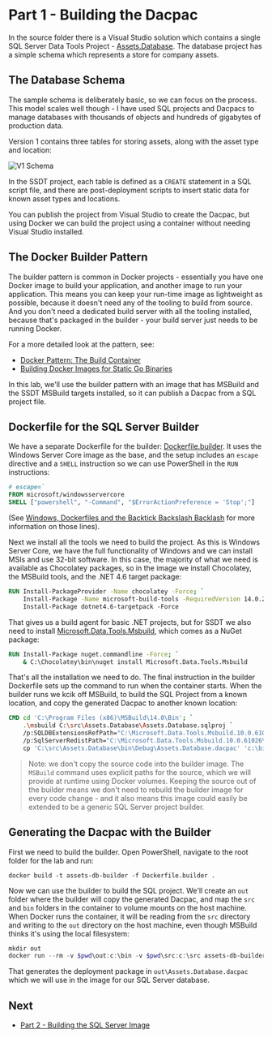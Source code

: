 # Part 1 - Building the Dacpac

In the source folder there is a Visual Studio solution which contains a single SQL Server Data Tools Project - [Assets.Database](./src/Assets.Databae/Assets.Database.sln'). The database project has a simple schema which represents a store for company assets.

## The Database Schema

The sample schema is deliberately basic, so we can focus on the process. This model scales well though - I have used SQL projects and Dacpacs to manage databases with thousands of objects and hundreds of gigabytes of production data. 

Version 1 contains three tables for storing assets, along with the asset type and location:

![V1 Schema](./img/schema-v1.png)

In the SSDT project, each table is defined as a `CREATE` statement in a SQL script file, and there are post-deployment scripts to insert static data for known asset types and locations.

You can publish the project from Visual Studio to create the Dacpac, but using Docker we can build the project using a container without needing Visual Studio installed.

## The Docker Builder Pattern

The builder pattern is common in Docker projects - essentially you have one Docker image to build your application, and another image to run your application. This means you can keep your run-time image as lightweight as possible, because it doesn't need any of the tooling to build from source. And you don't need a dedicated build server with all the tooling installed, because that's packaged in the builder - your build server just needs to be running Docker.

For a more detailed look at the pattern, see:

- [Docker Pattern: The Build Container](http://blog.terranillius.com/post/docker_builder_pattern/)
- [Building Docker Images for Static Go Binaries](https://medium.com/@kelseyhightower/optimizing-docker-images-for-static-binaries-b5696e26eb07#.2lqwqddjp)

In this lab, we'll use the builder pattern with an image that has MSBuild and the SSDT MSBuild targets installed, so it can publish a Dacpac from a SQL project file.

## Dockerfile for the SQL Server Builder

We have a separate Dockerfile for the builder: [Dockerfile.builder](Dockerfile.builder). It uses the Windows Server Core image as the base, and the setup includes an `escape` directive and a `SHELL` instruction so we can use PowerShell in the `RUN` instructions:

```Dockerfile
# escape=`
FROM microsoft/windowsservercore
SHELL ["powershell", "-Command", "$ErrorActionPreference = 'Stop';"]
``` 

(See [Windows, Dockerfiles and the Backtick Backslash Backlash](https://blog.sixeyed.com/windows-dockerfiles-and-the-backtick-backslash-backlash/) for more information on those lines).

Next we install all the tools we need to build the project. As this is Windows Server Core, we have the full functionality of Windows and we can install MSIs and use 32-bit software. In this case, the majority of what we need is available as Chocolatey packages, so in the image we install Chocolatey, the MSBuild tools, and the .NET 4.6 target package:

```Dockerfile
RUN Install-PackageProvider -Name chocolatey -Force; ` 
    Install-Package -Name microsoft-build-tools -RequiredVersion 14.0.25420.1 -Force; `
    Install-Package dotnet4.6-targetpack -Force
``` 

That gives us a build agent for basic .NET projects, but for SSDT we also need to install [Microsoft.Data.Tools.Msbuild](https://blogs.msdn.microsoft.com/ssdt/2016/08/22/releasing-ssdt-with-visual-studio-15-preview-4-and-introducing-ssdt-msbuild-nuget-package/), which comes as a NuGet package:

```Dockerfile
RUN Install-Package nuget.commandline -Force; `
    & C:\Chocolatey\bin\nuget install Microsoft.Data.Tools.Msbuild
```

That's all the installation we need to do. The final instruction in the builder Dockerfile sets up the command to run when the container starts. When the builder runs we kcik off MSBuild, to build the SQL Project from a known location, and copy the generated Dacpac to another known location:

```Dockerfile
CMD cd 'C:\Program Files (x86)\MSBuild\14.0\Bin'; `
    .\msbuild C:\src\Assets.Database\Assets.Database.sqlproj `
    /p:SQLDBExtensionsRefPath="C:\Microsoft.Data.Tools.Msbuild.10.0.61026\lib\net40" `
    /p:SqlServerRedistPath="C:\Microsoft.Data.Tools.Msbuild.10.0.61026\lib\net40"; `
    cp 'C:\src\Assets.Database\bin\Debug\Assets.Database.dacpac' 'c:\bin'
```

> Note: we don't copy the source code into the builder image. The `MSBuild` command uses explicit paths for the source, which we will provide at runtime using Docker volumes. Keeping the source out of the builder means we don't need to rebuild the builder image for every code change - and it also means this image could easily be extended to be a generic SQL Server project builder.


## Generating the Dacpac with the Builder

First we need to build the builder. Open PowerShell, navigate to the root folder for the lab and run: 

```Docker
docker build -t assets-db-builder -f Dockerfile.builder .
``` 

Now we can use the builder to build the SQL project. We'll create an `out` folder where the builder will copy the generated Dacpac, and map the `src` and `bin` folders in the container to volume mounts on the host machine. When Docker runs the container, it will be reading from the `src` directory and writing to the `out` directory on the host machine, even though MSBuild thinks it's using the local filesystem:

```PowerShell
mkdir out
docker run --rm -v $pwd\out:c:\bin -v $pwd\src:c:\src assets-db-builder
```

That generates the deployment package in `out\Assets.Database.dacpac` which we will use in the image for our SQL Server database.


## Next

- [Part 2 - Building the SQL Server Image](part-2.md)